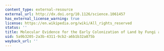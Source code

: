```yaml
---
content_type: external-resource
external_url: http://dx.doi.org/10.1126/science.1061457
has_external_license_warning: true
license: https://en.wikipedia.org/wiki/All_rights_reserved
status: ''
title: Molecular Evidence for the Early Colonization of Land by Fungi and Plants
uid: 5a9b3205-2a3b-4311-9cb2-a6b1b32a875b
wayback_url: ''
---
```

